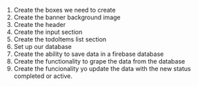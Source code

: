 1. Create the boxes we need to create
2. Create the banner background image
3. Create the header
4. Create the input section
5. Create the todoItems list section
6. Set up our database
7. Create the ability to save data in a firebase database
8. Create the functionality to grape the data from the database
9. Create the funcionality yo update the data with the new status completed or active.
